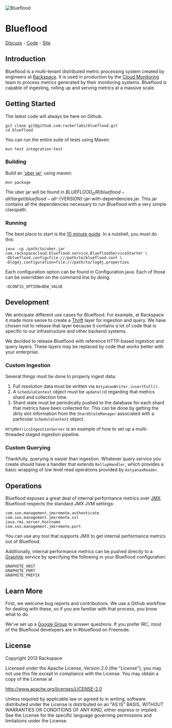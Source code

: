 ![Blueflood](http://i.imgur.com/fM087yS.gif)

# Blueflood

[Discuss](https://groups.google.com/forum/#!forum/blueflood-discuss) - [Code](http://github.com/rackerlabs/blueflood) - [Site](http://blueflood.io)

## Introduction

Blueflood is a multi-tenant distributed metric processing system created by engineers at 
[Rackspace](http://www.rackspace.com).
It is used in production by the [Cloud Monitoring](http://www.rackspace.com/cloud/monitoring/)
team to process metrics generated by their monitoring systems.
Blueflood is capable of ingesting, rolling up and serving metrics at a massive scale.

## Getting Started

The latest code will always be here on Github.

    git clone git@github.com:rackerlabs/blueflood.git
    cd blueflood
    
You can run the entire suite of tests using Maven:

    mvn test integration-test

### Building

Build an ['uber jar'](http://stackoverflow.com/questions/11947037/what-is-an-uber-jar) using maven:

    mvn package

The uber jar will be found in ${BLUEFLOOD_DIR}/blueflood-all/target/blueflood-all-${VERSION}-jar-with-dependencies.jar.
This jar contains all the dependencies necessary to run Blueflood with a very simple classpath.

### Running

The best place to start is the [10 minute guide](https://github.com/rackerlabs/blueflood/wiki/10minuteguide).
In a nutshell, you must do this:

    java -cp /path/to/uber.jar com.rackspacecloud.blueflood.service.BluefloodServiceStarter \
    -Dblueflood.config=file:///path/to/blueflood.conf \
    -Dlog4j.configuration=file:///path/to/log4j.properties
    
Each configuration option can be found in Configuration.java.  Each of those can be overridden on the command line by
doing:

    -DCONFIG_OPTION=NEW_VALUE

## Development

We anticipate different use cases for Blueflood.  For example, at Rackspace it made more sense to create a
[Thrift](http://thrift.apache.org) layer for ingestion and query.  We have chosen not to release that layer because
it contains a lot of code that is specific to our infrastructure and other backend systems.

We decided to release Blueflood with reference HTTP-based ingestion and query layers.  These layers may be replaced by
code that works better with your enterprise.

### Custom Ingestion

Several things must be done to properly ingest data:
1. Full resolution data must be written via `AstyanaxWriter.insertFull()`.
2. A `ScheduleContext` object must be `update()`d regarding that metrics shard and collection time.
3. Shard state must be periodically pushed to the database for each shard that metrics have been collected for.  This
   can be done by getting the dirty slot information from the `ShardStateManager` associated with a particular
   `ScheduleContext` object.

`HttpMetricsIngestionServer` is an example of how to set up a multi-threaded staged ingestion pipeline.

### Custom Querying

Thankfully, querying is easier than ingestion.  Whatever query service you create should have a handler that extends
`RollupHandler`, which provides a basic wrapping of low level read operations provided by `AstyanaxReader`.

## Operations

Blueflood exposes a great deal of internal performance metrics over
[JMX](https://blogs.oracle.com/jmxetc/entry/what_is_jmx).
Blueflood respects the standard JMX JVM settings:

    com.sun.management.jmxremote.authenticate
    com.sun.management.jmxremote.ssl
    java.rmi.server.hostname
    com.sun.management.jmxremote.port
    
You can use any tool that supports JMX to get internal performance metrics out of Blueflood.

Additionally, internal performance metrics can be pushed directly to a [Graphite](http://graphite.wikidot.com/) 
service by specifying the following in your Blueflood
configuration:

    GRAPHITE_HOST
    GRAPHITE_PORT
    GRAPHITE_PREFIX

## Learn More

First, we welcome bug reports and contributions.  We use a Github workflow for dealing with these, so if you are
familiar with that process, you know what to do.

We've set up a [Google Group](https://groups.google.com/forum/#!forum/blueflood-discuss) to answer questions.
If you prefer IRC, most of the Blueflood developers are in #blueflood on Freenode.

## License

Copyright 2013 Rackspace

Licensed under the Apache License, Version 2.0 (the "License");
you may not use this file except in compliance with the License.
You may obtain a copy of the License at

   http://www.apache.org/licenses/LICENSE-2.0

Unless required by applicable law or agreed to in writing, software
distributed under the License is distributed on an "AS IS" BASIS,
WITHOUT WARRANTIES OR CONDITIONS OF ANY KIND, either express or implied.
See the License for the specific language governing permissions and
limitations under the License.